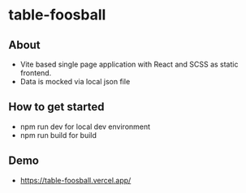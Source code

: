 # table-foosball

## About 
- Vite based single page application with React and SCSS as static frontend.
- Data is mocked via local json file

## How to get started
- npm run dev for local dev environment 
- npm run build for build 

## Demo 
- https://table-foosball.vercel.app/
